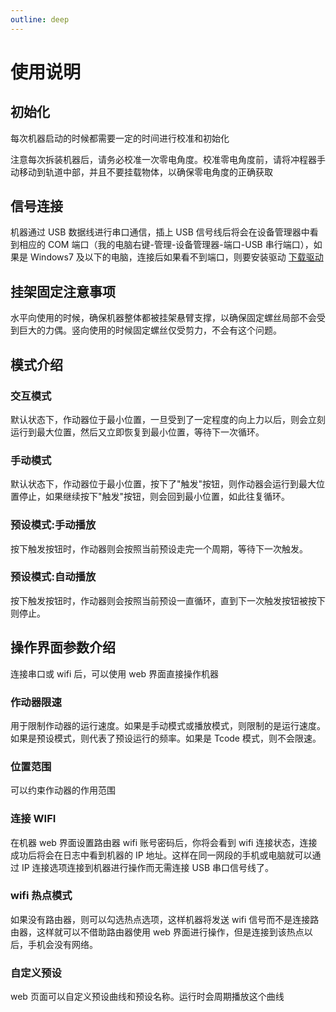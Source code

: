 ```yaml
---
outline: deep
---
```


# 使用说明

## 初始化

每次机器启动的时候都需要一定的时间进行校准和初始化

注意每次拆装机器后，请务必校准一次零电角度。校准零电角度前，请将冲程器手动移动到轨道中部，并且不要挂载物体，以确保零电角度的正确获取

## 信号连接

机器通过 USB 数据线进行串口通信，插上 USB 信号线后将会在设备管理器中看到相应的 COM 端口（我的电脑右键-管理-设备管理器-端口-USB 串行端口），如果是 Windows7 及以下的电脑，连接后如果看不到端口，则要安装驱动
[下载驱动](https://www.wch-ic.com/downloads/CH9340SER_EXE.html)

## 挂架固定注意事项

水平向使用的时候，确保机器整体都被挂架悬臂支撑，以确保固定螺丝局部不会受到巨大的力偶。竖向使用的时候固定螺丝仅受剪力，不会有这个问题。

## 模式介绍

### 交互模式

默认状态下，作动器位于最小位置，一旦受到了一定程度的向上力以后，则会立刻运行到最大位置，然后又立即恢复到最小位置，等待下一次循环。

### 手动模式

默认状态下，作动器位于最小位置，按下了"触发"按钮，则作动器会运行到最大位置停止，如果继续按下"触发"按钮，则会回到最小位置，如此往复循环。

### 预设模式:手动播放

按下触发按钮时，作动器则会按照当前预设走完一个周期，等待下一次触发。

### 预设模式:自动播放

按下触发按钮时，作动器则会按照当前预设一直循环，直到下一次触发按钮被按下则停止。

## 操作界面参数介绍

连接串口或 wifi 后，可以使用 web 界面直接操作机器

### 作动器限速

用于限制作动器的运行速度。如果是手动模式或播放模式，则限制的是运行速度。如果是预设模式，则代表了预设运行的频率。如果是 Tcode 模式，则不会限速。

### 位置范围

可以约束作动器的作用范围

### 连接 WIFI

在机器 web 界面设置路由器 wifi 账号密码后，你将会看到 wifi 连接状态，连接成功后将会在日志中看到机器的 IP 地址。这样在同一网段的手机或电脑就可以通过 IP 连接选项连接到机器进行操作而无需连接 USB 串口信号线了。

### wifi 热点模式

如果没有路由器，则可以勾选热点选项，这样机器将发送 wifi 信号而不是连接路由器，这样就可以不借助路由器使用 web 界面进行操作，但是连接到该热点以后，手机会没有网络。

### 自定义预设

web 页面可以自定义预设曲线和预设名称。运行时会周期播放这个曲线

